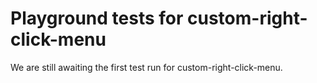 # Playground tests for custom-right-click-menu
We are still awaiting the first test run for custom-right-click-menu.
